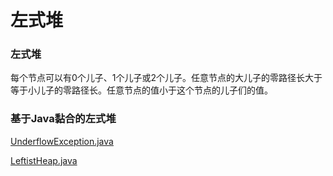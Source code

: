 # 左式堆

### 左式堆

每个节点可以有0个儿子、1个儿子或2个儿子。任意节点的大儿子的零路径长大于等于小儿子的零路径长。任意节点的值小于这个节点的儿子们的值。

### 基于Java黏合的左式堆

[UnderflowException.java](http://users.cs.fiu.edu/~weiss/dsaajava3/code/UnderflowException.java)

[LeftistHeap.java](http://users.cs.fiu.edu/~weiss/dsaajava3/code/LeftistHeap.java)
